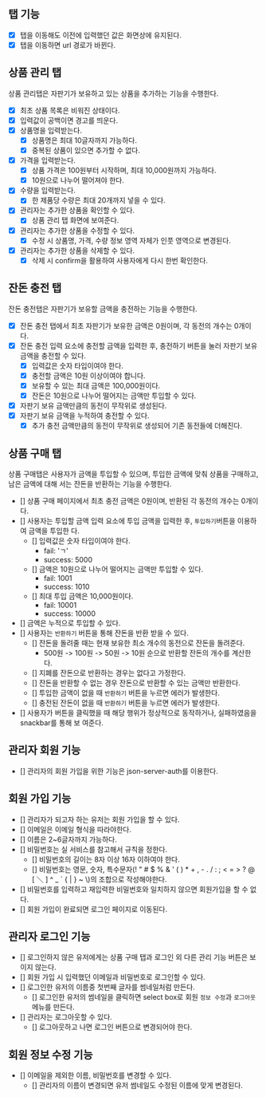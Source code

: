 ## 탭 기능

- [x] 탭을 이동해도 이전에 입력했던 값은 화면상에 유지된다.
- [x] 탭을 이동하면 url 경로가 바뀐다.

## 상품 관리 탭

상품 관리탭은 자판기가 보유하고 있는 상품을 추가하는 기능을 수행한다.

- [x] 최초 상품 목록은 비워진 상태이다.
- [x] 입력값이 공백이면 경고를 띄운다.
- [x] 상품명을 입력받는다.
  - [x] 상품명은 최대 10글자까지 가능하다.
  - [x] 중복된 상품이 있으면 추가할 수 없다.
- [x] 가격을 입력받는다.
  - [x] 상품 가격은 100원부터 시작하며, 최대 10,000원까지 가능하다.
  - [x] 10원으로 나누어 떨어져야 한다.
- [x] 수량을 입력받는다.
  - [x] 한 제품당 수량은 최대 20개까지 넣을 수 있다.
- [x] 관리자는 추가한 상품을 확인할 수 있다.
  - [x] 상품 관리 탭 화면에 보여준다.
- [x] 관리자는 추가한 상품을 수정할 수 있다.
  - [x] 수정 시 상품명, 가격, 수량 정보 영역 자체가 인풋 영역으로 변경된다.
- [x] 관리자는 추가한 상품을 삭제할 수 있다.
  - [x] 삭제 시 confirm을 활용하여 사용자에게 다시 한번 확인한다.

## 잔돈 충전 탭

잔돈 충전탭은 자판기가 보유할 금액을 충전하는 기능을 수행한다.

- [x] 잔돈 충전 탭에서 최초 자판기가 보유한 금액은 0원이며, 각 동전의 개수는 0개이다.
- [x] 잔돈 충전 입력 요소에 충전할 금액을 입력한 후, 충전하기 버튼을 눌러 자판기 보유 금액을 충전할
      수 있다.
  - [x] 입력값은 숫자 타입이여야 한다.
  - [x] 충전할 금액은 10원 이상이여야 합니다.
  - [x] 보유할 수 있는 최대 금액은 100,000원이다.
  - [x] 잔돈은 10원으로 나누어 떨어지는 금액만 투입할 수 있다.
- [x] 자판기 보유 금액만큼의 동전이 무작위로 생성된다.
- [x] 자판기 보유 금액을 누적하여 충전할 수 있다.
  - [x] 추가 충전 금액만큼의 동전이 무작위로 생성되어 기존 동전들에 더해진다.

## 상품 구매 탭

상품 구매탭은 사용자가 금액을 투입할 수 있으며, 투입한 금액에 맞춰 상품을 구매하고, 남은 금액에 대해
서는 잔돈을 반환하는 기능을 수행한다.

- [] 상품 구매 페이지에서 최초 충전 금액은 0원이며, 반환된 각 동전의 개수는 0개이다.
- [] 사용자는 투입할 금액 입력 요소에 투입 금액을 입력한 후, `투입하기`버튼을 이용하여 금액을 투입한
  다.
  - [] 입력값은 숫자 타입이여야 한다.
    - fail: 'ㄱ'
    - success: 5000
  - [] 금액은 10원으로 나누어 떨어지는 금액만 투입할 수 있다.
    - fail: 1001
    - success: 1010
  - [] 최대 투입 금액은 10,000원이다.
    - fail: 10001
    - success: 10000
- [] 금액은 누적으로 투입할 수 있다.
- [] 사용자는 `반환하기` 버튼을 통해 잔돈을 반환 받을 수 있다.
  - [] 잔돈을 돌려줄 때는 현재 보유한 최소 개수의 동전으로 잔돈을 돌려준다.
    - 500원 -> 100원 -> 50원 -> 10원 순으로 반환할 잔돈의 개수를 계산한다.
  - [] 지폐를 잔돈으로 반환하는 경우는 없다고 가정한다.
  - [] 잔돈을 반환할 수 없는 경우 잔돈으로 반환할 수 있는 금액만 반환한다.
  - [] 투입한 금액이 없을 때 `반환하기` 버튼을 누르면 에러가 발생한다.
  - [] 충전된 잔돈이 없을 때 `반환하기` 버튼을 누르면 에러가 발생한다.
- [] 사용자가 버튼을 클릭했을 때 해당 행위가 정상적으로 동작하거나, 실패하였음을 snackbar를 통해 보
  여준다.

## 관리자 회원 기능

- [] 관리자의 회원 가입을 위한 기능은 json-server-auth를 이용한다.

## 회원 가입 기능

- [] 관리자가 되고자 하는 유저는 회원 가입을 할 수 있다.
- [] 이메일은 이메일 형식을 따라야한다.
- [] 이름은 2~6글자까지 가능하다.
- [] 비밀번호는 실 서비스를 참고해서 규칙을 정한다.
  - [] 비밀번호의 길이는 8자 이상 16자 이하여야 한다.
  - [] 비밀번호는 영문, 숫자, 특수문자(! " # $ % & ' ( ) \* + , - . / : ; < = > ? @ [ ＼ ] ^ \_ ` {
    | } ~ \\)의 조합으로 작성해야한다.
- [] 비밀번호를 입력하고 재입력한 비밀번호와 일치하지 않으면 회원가입을 할 수 없다.
- [] 회원 가입이 완료되면 로그인 페이지로 이동된다.

## 관리자 로그인 기능

- [] 로그인하지 않은 유저에게는 상품 구매 탭과 로그인 외 다른 관리 기능 버튼은 보이지 않는다.
- [] 회원 가입 시 입력했던 이메일과 비밀번호로 로그인할 수 있다.
- [] 로그인한 유저의 이름중 첫번째 글자를 썸네일처럼 만든다.
  - [] 로그인한 유저의 썸네일을 클릭하면 select box로 회원 `정보 수정`과 `로그아웃` 메뉴를 만든다.
- [] 관리자는 로그아웃할 수 있다.
  - [] 로그아웃하고 나면 로그인 버튼으로 변경되어야 한다.

## 회원 정보 수정 기능

- [] 이메일을 제외한 이름, 비밀번호를 변경할 수 있다.
  - [] 관리자의 이름이 변경되면 유저 썸네일도 수정된 이름에 맞게 변경된다.
